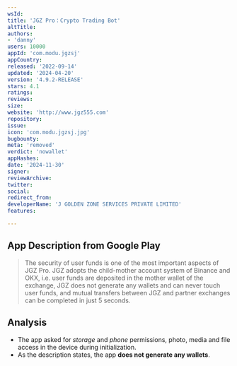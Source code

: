 ```yaml
---
wsId: 
title: 'JGZ Pro：Crypto Trading Bot'
altTitle: 
authors:
- 'danny'
users: 10000
appId: 'com.modu.jgzsj'
appCountry: 
released: '2022-09-14'
updated: '2024-04-20'
version: '4.9.2-RELEASE'
stars: 4.1
ratings: 
reviews: 
size: 
website: 'http://www.jgz555.com'
repository: 
issue: 
icon: 'com.modu.jgzsj.jpg'
bugbounty: 
meta: 'removed'
verdict: 'nowallet'
appHashes: 
date: '2024-11-30'
signer: 
reviewArchive: 
twitter: 
social: 
redirect_from: 
developerName: 'J GOLDEN ZONE SERVICES PRIVATE LIMITED'
features: 

---
```


## App Description from Google Play

> The security of user funds is one of the most important aspects of JGZ Pro. JGZ adopts the child-mother account system of Binance and OKX, i.e. user funds are deposited in the mother wallet of the exchange, JGZ does not generate any wallets and can never touch user funds, and mutual transfers between JGZ and partner exchanges can be completed in just 5 seconds.

## Analysis

- The app asked for *storage* and *phone* permissions, photo, media and file access in the device during initialization.
- As the description states, the app **does not generate any wallets**.
